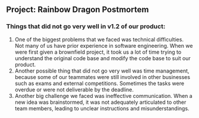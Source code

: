 ## Project: Rainbow Dragon Postmortem
### **Things that did not go very well in v1.2 of our product:**
1. One of the biggest problems that we faced was technical difficulties. Not many of us have prior experience in software engineering.
When we were first given a brownfield project, it took us a lot of time trying to understand the original code base and modify the code base to suit our product.
2. Another possible thing that did not go very well was time management, because some of our teammates were still involved in other businesses such as exams and external competitions.
Sometimes the tasks were overdue or were not deliverable by the deadline.
3. Another big challenge we faced was ineffective communication. When a new idea was brainstormed, it was not adequately articulated to other team members,
leading to unclear instructions and misunderstandings.


